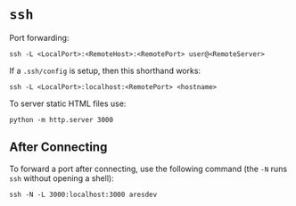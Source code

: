 # `ssh`

Port forwarding:

	ssh -L <LocalPort>:<RemoteHost>:<RemotePort> user@<RemoteServer>

If a `.ssh/config` is setup, then this shorthand works:

	ssh -L <LocalPort>:localhost:<RemotePort> <hostname>

To server static HTML files use:

	python -m http.server 3000

## After Connecting

To forward a port after connecting, use the following command (the `-N` runs `ssh` without opening a shell):

    ssh -N -L 3000:localhost:3000 aresdev

